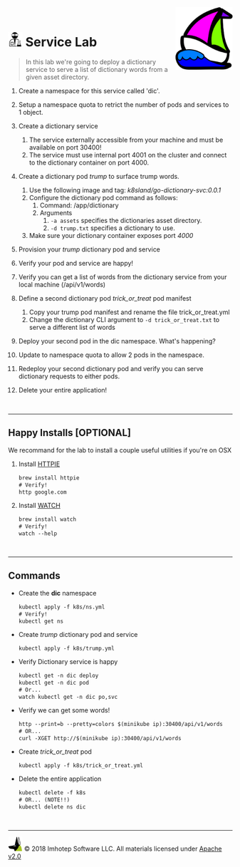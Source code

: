 <img src="../assets/k8sland.png" align="right" width="128" height="auto"/>

<br/>

# <img src="../assets/lab.png" width="32" height="auto"/> Service Lab

> In this lab we're going to deploy a dictionary service to serve a list of dictionary words from
> a given asset directory.

1. Create a namespace for this service called 'dic'.
1. Setup a namespace quota to retrict the number of pods and services to 1 object.
1. Create a dictionary service
   1. The service externally accessible from your machine and must be available on port 30400!
   1. The service must use internal port 4001 on the cluster and connect to the dictionary container on port 4000.

1. Create a dictionary pod *trump* to surface trump words.
   1. Use the following image and tag: *k8sland/go-dictionary-svc:0.0.1*
   1. Configure the dictionary pod command as follows:
      1. Command: /app/dictionary
      1. Arguments
         1. `-a assets` specifies the dictionaries asset directory.
         1. `-d trump.txt` specifies a dictionary to use.
   1. Make sure your dictionary container exposes port *4000*
1. Provision your *trump* dictionary pod and service
1. Verify your pod and service are happy!
1. Verify you can get a list of words from the dictionary service from your local machine (/api/v1/words)
1. Define a second dictionary pod *trick_or_treat* pod manifest
   1. Copy your trump pod manifest and rename the file trick_or_treat.yml
   1. Change the dictionary CLI argument to `-d trick_or_treat.txt` to serve a different list of words
1. Deploy your second pod in the dic namespace. What's happening?
1. Update to namespace quota to allow 2 pods in the namespace.
1. Redeploy your second dictionary pod and verify you can serve dictionary requests to either pods.
1. Delete your entire application!


<br/>

---
## Happy Installs [OPTIONAL]

We recommand for the lab to install a couple useful utilities if you're on OSX

1. Install [HTTPIE](https://httpie.org)

   ```shell
   brew install httpie
   # Verify!
   http google.com
   ```

2. Install [WATCH](http://osxdaily.com/2010/08/22/install-watch-command-on-os-x)

    ```shell
    brew install watch
    # Verify!
    watch --help
    ```

<br/>

---
## Commands

- Create the **dic** namespace

  ```shell
  kubectl apply -f k8s/ns.yml
  # Verify!
  kubectl get ns
  ```

- Create *trump* dictionary pod and service

  ```shell
  kubectl apply -f k8s/trump.yml
  ```

- Verify Dictionary service is happy

  ```shell
  kubectl get -n dic deploy
  kubectl get -n dic pod
  # Or...
  watch kubectl get -n dic po,svc
  ```

- Verify we can get some words!

  ```shell
  http --print=b --pretty=colors $(minikube ip):30400/api/v1/words
  # OR...
  curl -XGET http://$(minikube ip):30400/api/v1/words
  ```

- Create *trick_or_treat* pod

  ```shell
  kubectl apply -f k8s/trick_or_treat.yml
  ```

- Delete the entire application

  ```shell
  kubectl delete -f k8s
  # OR... (NOTE!!)
  kubectl delete ns dic
  ```

<br/>

---
<img src="../assets/imhotep_logo.png" width="32" height="auto"/> © 2018 Imhotep Software LLC.
All materials licensed under [Apache v2.0](http://www.apache.org/licenses/LICENSE-2.0)
